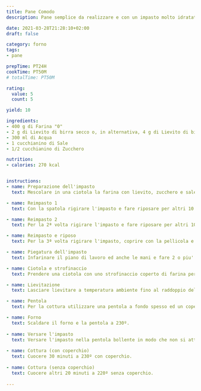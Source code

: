 ```yaml
---
title: Pane Comodo
description: Pane semplice da realizzare e con un impasto molto idratato che si prepara direttamente con la forchetta, senza bisogno di lavorare l’impasto a lungo con le mani o con l’impastatrice.

date: 2021-03-28T21:28:10+02:00
draft: false

category: forno
tags: 
- pane

prepTime: PT24H
cookTime: PT50M
# totalTime: PT50M

rating:
  value: 5
  count: 5

yield: 10

ingredients:
- 400 g di Farina "0"
- 2 g di Lievito di birra secco o, in alternativa, 4 g di Lievito di birra fresco
- 300 ml di Acqua
- 1 cucchianino di Sale
- 1/2 cucchianino di Zucchero

nutrition:
- calories: 270 kcal


instructions:
- name: Preparazione dell'impasto
  text: Mescolare in una ciotola la farina con lievito, zucchero e sale. Nella ciotola dell'acqua, versare la farina poco alla volta. Coprire con la pellicola e fare riposare a temperatura ambiente per 15 minuti.

- name: Reimpasto 1
  text: Con la spatola rigirare l'impasto e fare riposare per altri 10 minuti.

- name: Reimpasto 2
  text: Per la 2ª volta rigirare l'impasto e fare riposare per altri 10 minuti.

- name: Reimpasto e riposo
  text: Per la 3ª volta rigirare l'impasto, coprire con la pellicola e mettere in frigorifero a lievitare per un minimo di 6 ed un massimo di 24 ore.

- name: Piegatura dell'impasto
  text: Infarinare il piano di lavoro ed anche le mani e fare 2 o piu' pieghe per dare forza al pane. Allargare l'impasto, formare un rettangolo e fare le pieghe portando un lato verso il centro, e poi rigirando l'altro lato. Sigillare con le dita, ruotare di 90 gradi e ripetere.

- name: Ciotola e strofinaccio
  text: Prendere una ciotola con uno strofinaccio coperto di farina per non fare attaccare. Metterci dentro l'impasto a forma di pagnotta tonda. Versare un po' di farina anche sopra la pagnotta e ricoprire.

- name: Lievitazione
  text: Lasciare lievitare a temperatura ambiente fino al raddoppio del volume (circa 90 minuti).

- name: Pentola
  text: Per la cottura utilizzare una pentola a fondo spesso ed un coperchio senza plastica che possano stare in forno.

- name: Forno
  text: Scaldare il forno e la pentola a 230º.
  
- name: Versare l'impasto
  text: Versare l'impasto nella pentola bollente in modo che non si attacchi (per maggiore sicurezza, mettere un po' di farina sul fondo della pentola)
  
- name: Cottura (con coperchio)
  text: Cuocere 30 minuti a 230º con coperchio.
  
- name: Cottura (senza coperchio)
  text: Cuocere altri 20 minuti a 220º senza coperchio.
  
---
```


